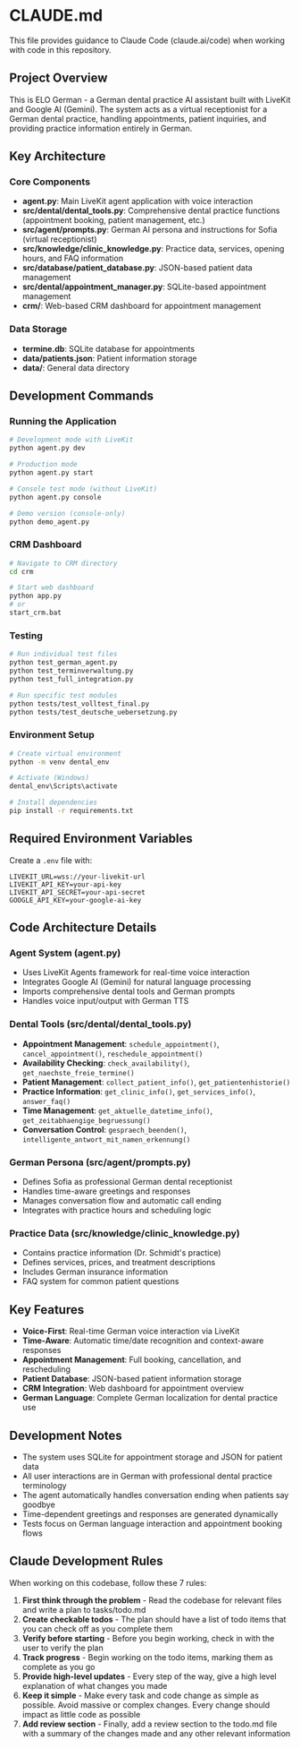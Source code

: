 # CLAUDE.md

This file provides guidance to Claude Code (claude.ai/code) when working with code in this repository.

## Project Overview

This is ELO German - a German dental practice AI assistant built with LiveKit and Google AI (Gemini). The system acts as a virtual receptionist for a German dental practice, handling appointments, patient inquiries, and providing practice information entirely in German.

## Key Architecture

### Core Components

- **agent.py**: Main LiveKit agent application with voice interaction
- **src/dental/dental_tools.py**: Comprehensive dental practice functions (appointment booking, patient management, etc.)
- **src/agent/prompts.py**: German AI persona and instructions for Sofia (virtual receptionist)
- **src/knowledge/clinic_knowledge.py**: Practice data, services, opening hours, and FAQ information
- **src/database/patient_database.py**: JSON-based patient data management
- **src/dental/appointment_manager.py**: SQLite-based appointment management
- **crm/**: Web-based CRM dashboard for appointment management

### Data Storage

- **termine.db**: SQLite database for appointments
- **data/patients.json**: Patient information storage
- **data/**: General data directory

## Development Commands

### Running the Application

```bash
# Development mode with LiveKit
python agent.py dev

# Production mode
python agent.py start

# Console test mode (without LiveKit)
python agent.py console

# Demo version (console-only)
python demo_agent.py
```

### CRM Dashboard

```bash
# Navigate to CRM directory
cd crm

# Start web dashboard
python app.py
# or
start_crm.bat
```

### Testing

```bash
# Run individual test files
python test_german_agent.py
python test_terminverwaltung.py
python test_full_integration.py

# Run specific test modules
python tests/test_volltest_final.py
python tests/test_deutsche_uebersetzung.py
```

### Environment Setup

```bash
# Create virtual environment
python -m venv dental_env

# Activate (Windows)
dental_env\Scripts\activate

# Install dependencies
pip install -r requirements.txt
```

## Required Environment Variables

Create a `.env` file with:
```
LIVEKIT_URL=wss://your-livekit-url
LIVEKIT_API_KEY=your-api-key
LIVEKIT_API_SECRET=your-api-secret
GOOGLE_API_KEY=your-google-ai-key
```

## Code Architecture Details

### Agent System (agent.py)
- Uses LiveKit Agents framework for real-time voice interaction
- Integrates Google AI (Gemini) for natural language processing
- Imports comprehensive dental tools and German prompts
- Handles voice input/output with German TTS

### Dental Tools (src/dental/dental_tools.py)
- **Appointment Management**: `schedule_appointment()`, `cancel_appointment()`, `reschedule_appointment()`
- **Availability Checking**: `check_availability()`, `get_naechste_freie_termine()`
- **Patient Management**: `collect_patient_info()`, `get_patientenhistorie()`
- **Practice Information**: `get_clinic_info()`, `get_services_info()`, `answer_faq()`
- **Time Management**: `get_aktuelle_datetime_info()`, `get_zeitabhaengige_begruessung()`
- **Conversation Control**: `gespraech_beenden()`, `intelligente_antwort_mit_namen_erkennung()`

### German Persona (src/agent/prompts.py)
- Defines Sofia as professional German dental receptionist
- Handles time-aware greetings and responses
- Manages conversation flow and automatic call ending
- Integrates with practice hours and scheduling logic

### Practice Data (src/knowledge/clinic_knowledge.py)
- Contains practice information (Dr. Schmidt's practice)
- Defines services, prices, and treatment descriptions
- Includes German insurance information
- FAQ system for common patient questions

## Key Features

- **Voice-First**: Real-time German voice interaction via LiveKit
- **Time-Aware**: Automatic time/date recognition and context-aware responses
- **Appointment Management**: Full booking, cancellation, and rescheduling
- **Patient Database**: JSON-based patient information storage
- **CRM Integration**: Web dashboard for appointment overview
- **German Language**: Complete German localization for dental practice use

## Development Notes

- The system uses SQLite for appointment storage and JSON for patient data
- All user interactions are in German with professional dental practice terminology
- The agent automatically handles conversation ending when patients say goodbye
- Time-dependent greetings and responses are generated dynamically
- Tests focus on German language interaction and appointment booking flows

## Claude Development Rules

When working on this codebase, follow these 7 rules:

1. **First think through the problem** - Read the codebase for relevant files and write a plan to tasks/todo.md
2. **Create checkable todos** - The plan should have a list of todo items that you can check off as you complete them
3. **Verify before starting** - Before you begin working, check in with the user to verify the plan
4. **Track progress** - Begin working on the todo items, marking them as complete as you go
5. **Provide high-level updates** - Every step of the way, give a high level explanation of what changes you made
6. **Keep it simple** - Make every task and code change as simple as possible. Avoid massive or complex changes. Every change should impact as little code as possible
7. **Add review section** - Finally, add a review section to the todo.md file with a summary of the changes made and any other relevant information
